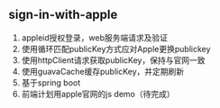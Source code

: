 ## sign-in-with-apple
1. appleid授权登录，web服务端请求及验证
2. 使用循环匹配publicKey方式应对Apple更换publickey
3. 使用httpClient请求获取publicKey，保持与官网一致
4. 使用guavaCache缓存publicKey，并定期刷新
5. 基于spring boot
4. 前端计划用apple官网的js demo（待完成）
